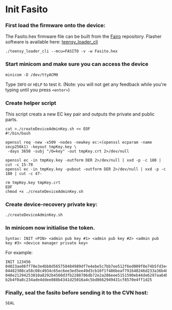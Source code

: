 # Init Fasito

### First load the firmware onto the device:
The Fasito.hex firmware file can be built from the [Fairo](https://github.com/faircoin/Fasito) repository. Flasher software is available here: [teensy_loader_cli](https://github.com/faircoin/teensy_loader_cli)
```
./teensy_loader_cli --mcu=FASITO -v -w Fasito.hex
```

### Start minicom and make sure you can access the device
```
minicom -D /dev/ttyACM0
```
Type `INFO` or `HELP` to test it. (Note: you will not get any feedback while you're typing until you press `<enter>`)

### Create helper script
This script creats a new EC key pair and outputs the private and public parts.
```
cat >./createDeviceAdminKey.sh << EOF
#!/bin/bash

openssl req -new -x509 -nodes -newkey ec:<(openssl ecparam -name secp256k1) -keyout tmpKey.key \
 -days 3650 -subj "/O=key" -out tmpKey.crt 2>/dev/null

openssl ec -in tmpKey.key -outform DER 2>/dev/null | xxd -p -c 180 | cut -c 15-78
openssl ec -in tmpKey.key -pubout -outform DER 2>/dev/null | xxd -p -c 180 | cut -c 47-

rm tmpKey.key tmpKey.crt
EOF
chmod +x ./createDeviceAdminKey.sh
```

### Create device-recovery private key:
`./createDeviceAdminKey.sh`

### In minicom now initialise the token.
```
Syntax: INIT <PIN> <admin pub key #1> <admin pub key #2> <admin pub key #3> <device manager private key> 
```

For example: 
```
INIT 123456 04023ae86ff78e3e4bb8d565758484989df7e4ebe5c7bb7ee512f6ed009f0e74b5fd3e44b756be26507f3dbfb487ca0c2ee9276d7b889905e7f1be7c1fd6ba7bd6 04482308ca58c08c4934c65ec6ee3ed5ee49d3cb10f1f486beaf791640246d233a36b40bb96ea1ec519bcefbef9135ac4f89516e6181d66350c92d8acc9b38a63c 048e21294253810a8292b4560d3fb2288786db72e2a286eee5151590eb44de6297aa64b8befc180615e0b047f4ce107d94683b696a18895a35e8bce9a9f0c8d899 b2b4f0a8c234ade4ddee088b4341d25016a4c5bd8662949431cf8570e4ff1d25
```

### Finally, seal the fasito before sending it to the CVN host:
`SEAL`
